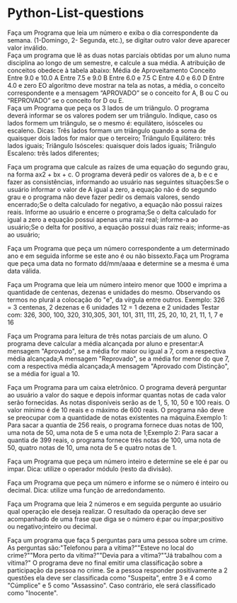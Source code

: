 # Python-List-questions


Faça um Programa que leia um número e exiba o dia correspondente da semana. (1-Domingo, 2- Segunda, etc.), se digitar outro valor deve aparecer valor inválido.
</br>
Faça um programa que lê as duas notas parciais obtidas por um aluno numa disciplina ao longo de um semestre, e calcule a sua média. A atribuição de conceitos obedece à tabela abaixo:
Média de Aproveitamento Conceito
Entre 9.0 e 10.0 A
Entre 7.5 e 9.0 B
Entre 6.0 e 7.5 C
Entre 4.0 e 6.0 D
Entre 4.0 e zero EO algoritmo deve mostrar na tela as notas, a média, o conceito correspondente e a mensagem “APROVADO” se o conceito for A, B ou C ou “REPROVADO” se o conceito for D ou E.
</br>
Faça um Programa que peça os 3 lados de um triângulo. O programa deverá informar se os valores podem ser um triângulo. Indique, caso os lados formem um triângulo, se o mesmo é: equilátero, isósceles ou escaleno.
Dicas:
Três lados formam um triângulo quando a soma de quaisquer dois lados for maior que o terceiro;
Triângulo Equilátero: três lados iguais;
Triângulo Isósceles: quaisquer dois lados iguais;
Triângulo Escaleno: três lados diferentes;
</br>

Faça um programa que calcule as raízes de uma equação do segundo grau, na forma ax2 + bx + c. O programa deverá pedir os valores de a, b e c e fazer as consistências, informando ao usuário nas seguintes situações:Se o usuário informar o valor de A igual a zero, a equação não é do segundo grau e o programa não deve fazer pedir os demais valores, sendo encerrado;Se o delta calculado for negativo, a equação não possui raizes reais. Informe ao usuário e encerre o programa;Se o delta calculado for igual a zero a equação possui apenas uma raiz real; informe-a ao usuário;Se o delta for positivo, a equação possui duas raiz reais; informe-as ao usuário;
</br>

Faça um Programa que peça um número correspondente a um determinado ano e em seguida informe se este ano é ou não bissexto.Faça um Programa que peça uma data no formato dd/mm/aaaa e determine se a mesma é uma data válida.
</br>

Faça um Programa que leia um número inteiro menor que 1000 e imprima a quantidade de centenas, dezenas e unidades do mesmo.
Observando os termos no plural a colocação do "e", da vírgula entre outros. Exemplo:
326 = 3 centenas, 2 dezenas e 6 unidades
12 = 1 dezena e 2 unidades Testar com: 326, 300, 100, 320, 310,305, 301, 101, 311, 111, 25, 20, 10, 21, 11, 1, 7 e 16
</br>

Faça um Programa para leitura de três notas parciais de um aluno. O programa deve calcular a média alcançada por aluno e presentar:A mensagem "Aprovado", se a média for maior ou igual a 7, com a respectiva média alcançada;A mensagem "Reprovado", se a média for menor do que 7, com a respectiva média alcançada;A mensagem "Aprovado com Distinção", se a média for igual a 10.
</br>

Faça um Programa para um caixa eletrônico. O programa deverá perguntar ao usuário a valor do saque e depois informar quantas notas de cada valor serão fornecidas. As notas disponíveis serão as de 1, 5, 10, 50 e 100 reais. O valor mínimo é de 10 reais e o máximo de 600 reais. O programa não deve se preocupar com a quantidade de notas existentes na máquina.Exemplo 1: Para sacar a quantia de 256 reais, o programa fornece duas notas de 100, uma nota de 50, uma nota de 5 e uma nota de 1;Exemplo 2: Para sacar a quantia de 399 reais, o programa fornece três notas de 100, uma nota de 50, quatro notas de 10, uma nota de 5 e quatro notas de 1.
</br>

Faça um Programa que peça um número inteiro e determine se ele é par ou impar. Dica: utilize o operador módulo (resto da divisão).
</br>

Faça um Programa que peça um número e informe se o número é inteiro ou decimal. Dica: utilize uma função de arredondamento.
</br>

Faça um Programa que leia 2 números e em seguida pergunte ao usuário qual operação ele deseja realizar. O resultado da operação deve ser acompanhado de uma frase que diga se o número é:par ou ímpar;positivo ou negativo;inteiro ou decimal.
</br>

Faça um programa que faça 5 perguntas para uma pessoa sobre um crime. As perguntas são:"Telefonou para a vítima?""Esteve no local do crime?""Mora perto da vítima?""Devia para a vítima?""Já trabalhou com a vítima?" O programa deve no final emitir uma classificação sobre a participação da pessoa no crime. Se a pessoa responder positivamente a 2 questões ela deve ser classificada como "Suspeita", entre 3 e 4 como "Cúmplice" e 5 como "Assassino". Caso contrário, ele será classificado como "Inocente".
